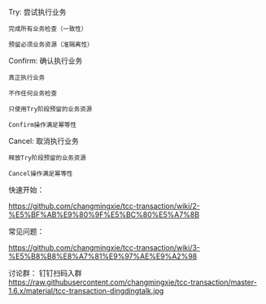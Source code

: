 
Try: 尝试执行业务

    完成所有业务检查（一致性）

    预留必须业务资源（准隔离性）

Confirm: 确认执行业务

    真正执行业务

    不作任何业务检查

    只使用Try阶段预留的业务资源

    Confirm操作满足幂等性

Cancel: 取消执行业务

    释放Try阶段预留的业务资源

    Cancel操作满足幂等性


快速开始：

https://github.com/changmingxie/tcc-transaction/wiki/2-%E5%BF%AB%E9%80%9F%E5%BC%80%E5%A7%8B

常见问题：

https://github.com/changmingxie/tcc-transaction/wiki/3-%E5%B8%B8%E8%A7%81%E9%97%AE%E9%A2%98


讨论群：
钉钉扫码入群
https://raw.githubusercontent.com/changmingxie/tcc-transaction/master-1.6.x/material/tcc-transaction-dingdingtalk.jpg
